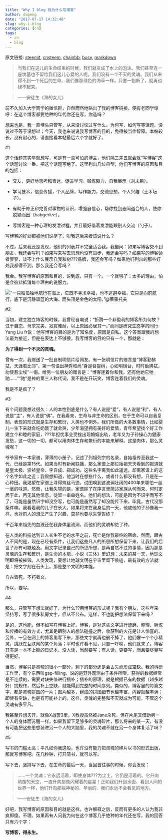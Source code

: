 ```yaml
---
title: "Why I blog 我为什么写博客"
author: dapeng
date: "2017-07-17 14:32:48"
slug: why-i-blog
categories: [cn]
tags: 
  - cn
  - blog
---
```


原文链接: [steemit](https://steemit.com/cn/@dapeng/why-i-blog), [cnsteem](https://cnsteem.com/cn/@dapeng/why-i-blog), [chainbb](https://chainbb.com/cn/@dapeng/why-i-blog), [busy](https://busy.org/cn/@dapeng/why-i-blog), [markdown](https://raw.githubusercontent.com/pzhaonet/steem_mirror/master/content/post/why-i-blog.md)

> 当我们在这儿的生命结束的时候，我们就变成了水上的泡沫。我们甚至连一座坟墓也不留给我们这儿心爱的人呢。我们没有一个不灭的灵魂。我们从来得不到一个死后的生命。我们像那绿色的海草一样，只要一割断了，就再也绿不起来。

> 

> ——安徒生《海的女儿》


前不久加入大学同学的微信群，自然而然地贴出了我的博客链接，便有老同学惊呼：在这个博客都要绝种的年代你还在写，你造吗？


想来也是，我一直埋头只管写，从来没讨论过写什么、为何写、如何写等话题。没说过不等于没想过；今天，我也来说说我写博客的目的，免得被当作智障。本帖较长，没有耐心的，请直接看本帖最后六个字就好了。


#1

这个话题其实早就想写，可是有一些可怕的博主，他们隔三差五就会就“写博客”这个话题讨论一番，把这个话题写绝了。这里列出几位典型，他们写博客的原因和目的包括：


*   交友，更好地思考和表达，促进学习，锻炼毅力，自我展示（刘未鹏）。

*   学习技术，信息传播，个人品牌，写作能力，交流思想，个人兴趣（土木坛子）。

*   有助于修正和完善对事物的认识，增强自信心，帮你找到志同道合的人，使你脱颖而出（babgerlee）。

*   写博客是一种心理的发泄过程，并且最好借着发泄能跟别人交流（勺子）。


写博客的好处都被他们说尽了，叫我这后来者该说什么？


不过，后来我还是发现，他们的列表并不完全适合我。我自问：如果写博客交不到朋友，我还会写吗？如果写来写去思想也没有进步，我还会写吗？如果写的博客读者寥寥，谈不上什么展示自我和树???品牌，我还会写吗？如果他们列出的那些好处我都得不到，那么我还会写吗？


我会。我写博客的原因和目的，说到底，只有一个。一个就够了；太多的理由，怕是会彼此抵消每个理由的说服力。


![“一只船孤独地航行在海上，它既不寻求幸福，也不逃避幸福，它只是向前航行，底下是沉静碧蓝的大海，而头顶是金色的太阳。”@莱蒙托夫](https://gwkpxq-bn1305.files.1drv.com/y2p2qj2VDYZaVu6_T9fAJrGY6IyBf3B-ZYE7zzLUhfEE1A47xB7pC56E9YUG8tWTCe-WqVYsmRKAko-bBmK9ftQu4k6g1Cqr_MFrQ7yJGeBgnOCD9i89x1hgLh6BfHRnTJM/2014-12-08_1.jpg)


#2 

当初，建立独立博客的时候，我曾经自嘲说：“折腾一个非盈利的博客所为何故？过于自恋、苛求完美、寂寞难耐，以上原因必居其一。”而同是研究生态学的同行Yang Liu fr说：他写博客的目的是为了知名度，原因是自私。这个答案跟我的想法最为接近，但是在表达上不够狠。我写博客的目的只有一个，那就是：


**为了得到一个不灭的灵魂。**


曾有一次，我赠送了一批自制明信片给网友。有一张明信片的赠言是“博客勤拂拭，天涯若比邻”，第一句语出神秀和尚“身是菩提树，心如明镜台，时时勤拂拭，勿使惹尘埃”一偈。给另一位朋友的赠言是：“博客连着你和我，还有他她它牠祂……”“祂”是神的第三人称代词，我不是在开玩笑，博客连着我们的灵魂。


我是不是疯了？


#3

有个问题我想过很久：人的本性到底是什么？有人说是“爱”，有人说是“利”，有人说是“主”，有人说是“佛”。在我看来，生命与非生命的区别，在于生命可以自我复制，表现的形式就是生存和繁衍，人类也不例外。我们所做的大多数事情，比如婴儿一生下来就会吃奶饿了就会哭，少年渴望拥有美好的爱情，青年希望找个好工作建立个和睦的家庭，???年担忧事业受挫出现婚姻出轨，老年又为子孙操心为健康发愁，这一切的一切，都可以用肉体生存和繁衍的本能来解释。这是肉体，那么灵魂呢？


爷爷家有一本家谱，薄薄的小册子，记述了列祖列宗的名录，自始祖传至我这一代，已经是第15代。如果当时有新闻联播，那么家谱上那位始祖天天看到的报道就是皇太极、崇祯皇帝、李自成、郑成功。这些名字离我如此遥远，却离家谱上的这个名字如此之近；我很想知道，他当时在想些什么，或者什么都没有想，只是在一心种田。我渴望在家谱上寻得蛛丝马迹，试图嗅到这波澜壮阔的400年来哪怕一丝一毫的味道。然而，让我失望的是，家谱除了在序言里简述家族从何而来、何时定居于此，再无其他信息，徒留一串串姓名。他们的想法，可能是因为不识字而写不了，可能是虽然识字却没空写，也可能是虽然写了却没能传下来。毕竟，古代没那条件嘛。我看着我的儿子在长大，如果将来在我身后的一天，他或他的子孙像我一样，也对前人的想法产生了兴趣，莫非也要以失望告终？


千百年来祖先的血液还在我身体里流淌，而他们的灵魂却绝了种。


在人类的科技达到让人长生不老的水平之前，死亡是你我最终的宿命。然而，跟古人不同的是，现在已经有条件，让我们这些凡人的所思所想保留下来，让我们的后世子孙有可能触及。用文字记录自己的所思所想，是再自然不过的事情，因为那是灵魂的生存和繁衍，是生命的本能。小说《三体》里幻想：未来的某一天，地球文明即将被摧毁。人类发现，要想让地球文明在宇宙里留下痕迹，最有效的方法就是：把文字刻在石头上。那是整个文明的本能。


自古皆死，不朽者文。


所以，要写。


#4


那么，只管写下想法就好了，为什么??用博客的形式呢？我有个朋友，这些年来坚持写，写了很多私房文字，但从不公布。这样，不也能把想法保留下来吗？


是的，这也能，但不如写在博客上好。博客，是对这些文字进行琢磨、整理、锤炼和传播的有效方式，尤其是跟别人的想法碰撞之后，收获到的火花是让人惊喜的。另外，一旦在网上的博客里写下来，那些文字就再也删不掉了，他们像一个个小精灵，跳跃在互联网的某个角落；平时也许看不见，只要一呼唤，他们就来了。博客其实是一本不上锁的日记本。没人读，当然要写；有人读，更要写，而且要尽量写得更好。


当然，博客只是灵魂的很小一部分，剩下的部分还是会丢失而形成空缺。我的科研工作里，有个东西叫gap-filling，说的是野外观测由于条件所限，获得的数据经常是不连续的，需要对缺失值进行插补；插补的原理，就是根据已有的数据（越多越好）找规律，然后补上空缺，就能得到完整的时间序列。类似的，博客里的每篇文字，都是灵魂拼图的一片；图片越多，组成的拼图细节也越丰富，内容就越丰满；即使有空缺，也是有可能补上的。这样，灵魂的完整和不灭就成为可能，不管这个灵魂有多平凡。


我甚至异想天开，就像X战警3里，X教授虽然被Jane杀死，但在片尾又借助另一个人的身体而苏醒一样，如果我留下足够多的灵魂碎片，那么将来的某一天，有没有可能把这些思想装进另一个人的大脑里，我的灵魂不就在另一个身体复活了吗？


#5


写书的门槛太高；平凡如你我这般，也许没有能力把灵魂的碎片以书的形式出版，那就写博客吧。花几秒钟，打开简书，就可以写。


写下去，坚持写下去，在生命的最后一天，当回首往事的时候，你会发现：


> ……一个灵魂；它永远活着，即使身体???为尘土，它仍是活着的。它升向晴朗的天空，一直升向那些闪耀着的星星！正如我们升到水面、看到人间的世界一样，他们升向那些神秘的、华丽的、我们永远不会看见的地方。

> 

> ——安徒生《海的女儿》


好吧，我写博客的原因和目的就是这样。也许解释之后，反而有更多的人认为我非疯即傻。不理。如果再有人问我为何在这个博客几乎绝种的年代还在写，我的回答只有六个字：


**写博客，得永生。**
